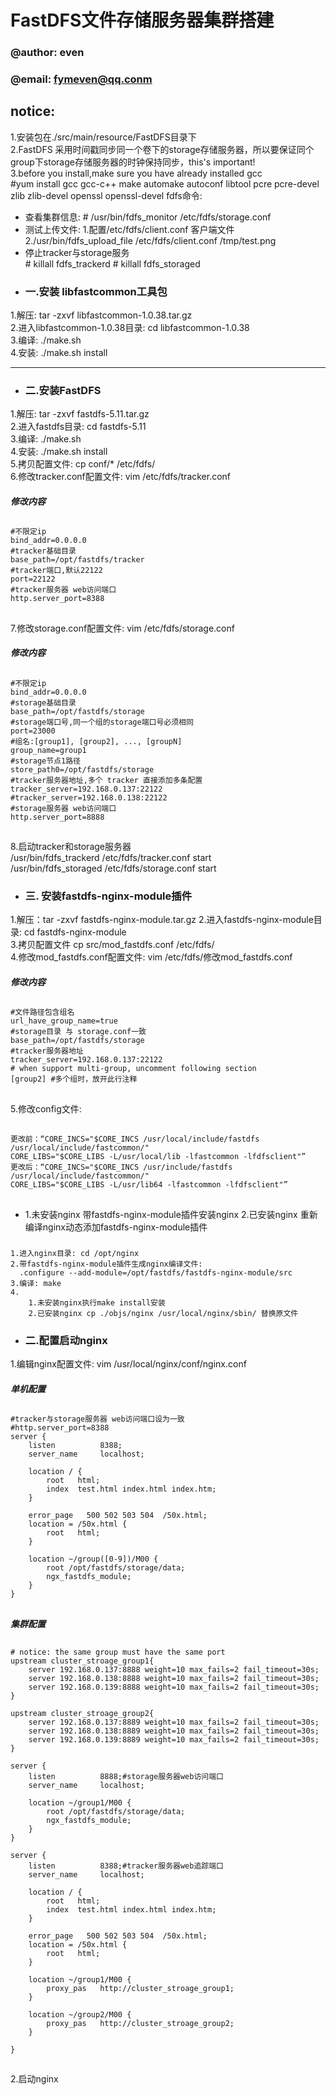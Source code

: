 # FastDFS文件存储服务器集群搭建
### @author: even   
### @email: fymeven@qq.conm  
## notice: 
1.安装包在./src/main/resource/FastDFS目录下  
2.FastDFS 采用时间戳同步同一个卷下的storage存储服务器，所以要保证同个group下storage存储服务器的时钟保持同步，this's important!    
3.before you install,make sure you have already installed gcc  
    #yum install gcc gcc-c++ make automake autoconf libtool pcre pcre-devel zlib zlib-devel openssl openssl-devel
fdfs命令:
-   查看集群信息:
        # /usr/bin/fdfs_monitor /etc/fdfs/storage.conf
-   测试上传文件:
    1.配置/etc/fdfs/client.conf 客户端文件  
    2./usr/bin/fdfs_upload_file /etc/fdfs/client.conf /tmp/test.png  
-   停止tracker与storage服务  
        # killall fdfs_trackerd 
        # killall fdfs_storaged 
 - ### 一.安装 libfastcommon工具包    
1.解压: tar -zxvf libfastcommon-1.0.38.tar.gz  
2.进入libfastcommon-1.0.38目录: cd libfastcommon-1.0.38  
3.编译: ./make.sh  
4.安装: ./make.sh install
***
- ### 二.安装FastDFS 
1.解压: tar -zxvf fastdfs-5.11.tar.gz  
2.进入fastdfs目录:  cd fastdfs-5.11  
3.编译: ./make.sh  
4.安装: ./make.sh install  
5.拷贝配置文件: cp conf/* /etc/fdfs/  
6.修改tracker.conf配置文件: vim /etc/fdfs/tracker.conf  
##### 修改内容
##
    #不限定ip
    bind_addr=0.0.0.0   
    #tracker基础目录
    base_path=/opt/fastdfs/tracker  
    #tracker端口,默认22122      
    port=22122   
    #tracker服务器 web访问端口
    http.server_port=8388
##    
7.修改storage.conf配置文件: vim /etc/fdfs/storage.conf
##### 修改内容
##  
    #不限定ip
    bind_addr=0.0.0.0
    #storage基础目录
    base_path=/opt/fastdfs/storage
    #storage端口号,同一个组的storage端口号必须相同
    port=23000
    #组名:[group1], [group2], ..., [groupN]
    group_name=group1  
    #storage节点1路径
    store_path0=/opt/fastdfs/storage
    #tracker服务器地址,多个 tracker 直接添加多条配置
    tracker_server=192.168.0.137:22122
    #tracker_server=192.168.0.138:22122
    #storage服务器 web访问端口 
    http.server_port=8888  
##
8.启动tracker和storage服务器  
    /usr/bin/fdfs_trackerd /etc/fdfs/tracker.conf start   
    /usr/bin/fdfs_storaged /etc/fdfs/storage.conf start 
- ### 三. 安装fastdfs-nginx-module插件
1.解压：tar -zxvf fastdfs-nginx-module.tar.gz
2.进入fastdfs-nginx-module目录:  cd fastdfs-nginx-module  
3.拷贝配置文件 cp src/mod_fastdfs.conf /etc/fdfs/  
4.修改mod_fastdfs.conf配置文件: vim /etc/fdfs/修改mod_fastdfs.conf
##### 修改内容
##  
    #文件路径包含组名
    url_have_group_name=true
    #storage目录 与 storage.conf一致
    base_path=/opt/fastdfs/storage
    #tracker服务器地址
    tracker_server=192.168.0.137:22122
    # when support multi-group, uncomment following section
    [group2] #多个组时，放开此行注释
## 
5.修改config文件:
##
    更改前：“CORE_INCS="$CORE_INCS /usr/local/include/fastdfs /usr/local/include/fastcommon/"
    CORE_LIBS="$CORE_LIBS -L/usr/local/lib -lfastcommon -lfdfsclient"”
    更改后：“CORE_INCS="$CORE_INCS /usr/include/fastdfs /usr/local/include/fastcommon/"
    CORE_LIBS="$CORE_LIBS -L/usr/lib64 -lfastcommon -lfdfsclient"”
##
- 1.未安装nginx
    带fastdfs-nginx-module插件安装nginx
  2.已安装nginx
    重新编译nginx动态添加fastdfs-nginx-module插件
#####
    1.进入nginx目录: cd /opt/nginx  
    2.带fastdfs-nginx-module插件生成nginx编译文件:  
      .configure --add-module=/opt/fastdfs/fastdfs-nginx-module/src  
    3.编译: make 
    4.
        1.未安装nginx执行make install安装
        2.已安装nginx cp ./objs/nginx /usr/local/nginx/sbin/ 替换原文件
- ### 二.配置启动nginx
1.编辑nginx配置文件: vim /usr/local/nginx/conf/nginx.conf  
##### 单机配置  
##
    #tracker与storage服务器 web访问端口设为一致  
    #http.server_port=8388
    server {
        listen          8388;
        server_name     localhost;
    
        location / {
            root   html;
            index  test.html index.html index.htm;
        }
    
        error_page   500 502 503 504  /50x.html;
        location = /50x.html {
            root   html;
        }
    
        location ~/group([0-9])/M00 {
            root /opt/fastdfs/storage/data;
            ngx_fastdfs_module;
        }
    }
##
##### 集群配置
##
    # notice: the same group must have the same port   
    upstream cluster_stroage_group1{
        server 192.168.0.137:8888 weight=10 max_fails=2 fail_timeout=30s;
        server 192.168.0.138:8888 weight=10 max_fails=2 fail_timeout=30s;
        server 192.168.0.139:8888 weight=10 max_fails=2 fail_timeout=30s;
    }
    
    upstream cluster_stroage_group2{
        server 192.168.0.137:8889 weight=10 max_fails=2 fail_timeout=30s;
        server 192.168.0.138:8889 weight=10 max_fails=2 fail_timeout=30s;
        server 192.168.0.139:8889 weight=10 max_fails=2 fail_timeout=30s;
    }
    
    server {
        listen          8888;#storage服务器web访问端口
        server_name     localhost;
        
        location ~/group1/M00 {
            root /opt/fastdfs/storage/data;
            ngx_fastdfs_module;
        }
    }
    
    server {
        listen          8388;#tracker服务器web追踪端口
        server_name     localhost;
    
        location / {
            root   html;
            index  test.html index.html index.htm;
        }
    
        error_page   500 502 503 504  /50x.html;
        location = /50x.html {
            root   html;
        }
    
        location ~/group1/M00 {
            proxy_pas   http://cluster_stroage_group1;
        }
        
        location ~/group2/M00 {
            proxy_pas   http://cluster_stroage_group2;
        }
    
    }
##
2.启动nginx
    
    